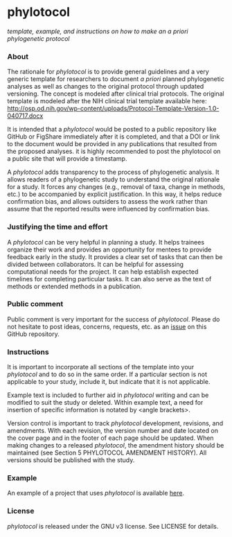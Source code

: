 # phylotocol
*template, example, and instructions on how to make an a priori phylogenetic protocol*

### About

The rationale for *phylotocol* is to provide general guidelines and a very generic template for researchers to document *a priori* planned phylogenetic analyses as well as changes to the original protocol through updated versioning. The concept is modeled after clinical trial protocols. The original template is modeled after the NIH clinical trial template available here: http://osp.od.nih.gov/wp-content/uploads/Protocol-Template-Version-1.0-040717.docx   

It is intended that a *phylotocol* would be posted to a public repository like GitHub or FigShare immediately after it is completed, and that a DOI or link to the document would be provided in any publications that resulted from the proposed analyses. it is highly recommended to post the phylotocol on a public site that will provide a timestamp.

A *phylotocol* adds transparency to the process of phylogenetic analysis. It allows readers of a phylogenetic study to understand the original rationale for a study. It forces any changes (e.g., removal of taxa, change in methods, etc.) to be accompanied by explicit justification. In this way, it helps reduce confirmation bias, and allows outsiders to assess the work rather than assume that the reported results were influenced by confirmation bias. 

### Justifying the time and effort

A *phylotocol* can be very helpful in planning a study. It helps trainees organize their work and provides an opportunity for mentees to provide feedback early in the study. It provides a clear set of tasks that can then be divided between collaborators. It can be helpful for assessing computational needs for the project. It can help establish expected timelines for completing particular tasks. It can also serve as the text of methods or extended methods in a publication.

### Public comment

Public comment is very important for the success of *phylotocol*. Please do not hesitate to post ideas, concerns, requests, etc. as an [issue](https://github.com/josephryan/phylotocol/issues) on this GitHub repository.

### Instructions

It is important to incorporate all sections of the template into your *phylotocol* and to do so in the same order. If a particular section is not applicable to your study, include it, but indicate that it is not applicable.

Example text is included to further aid in *phylotocol* writing and can be modified to suit the study or deleted. Within example text, a need for insertion of specific information is notated by \<angle brackets\>.  

Version control is important to track *phylotocol* development, revisions, and amendments.  With each revision, the version number and date located on the cover page and in the footer of each page should be updated.  When making changes to a released *phylotocol*, the amendment history should be maintained (see Section 5 PHYLOTOCOL AMENDMENT HISTORY). All versions should be published with the study. 

### Example

An example of a project that uses *phylotocol* is available [here](https://github.com/josephryan/2017-SpongeParaHoxAnalyses/).

### License

*phylotocol* is released under the GNU v3 license. See LICENSE for details. 
